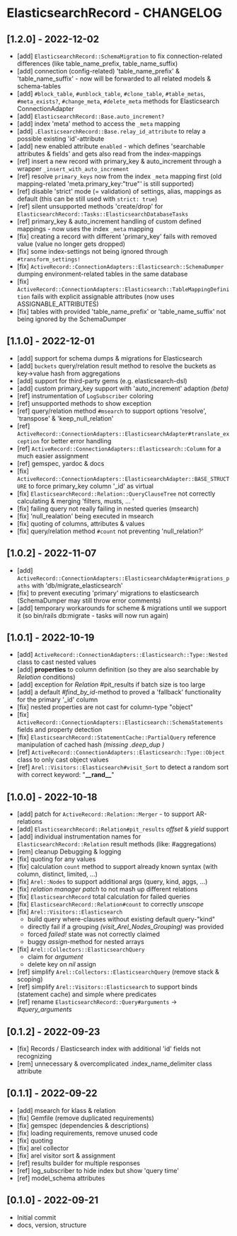 # ElasticsearchRecord - CHANGELOG

## [1.2.0] - 2022-12-02
* [add] `ElasticsearchRecord::SchemaMigration` to fix connection-related differences (like table_name_prefix, table_name_suffix)
* [add] connection (config-related) 'table_name_prefix' & 'table_name_suffix' - now will be forwarded to all related models & schema-tables
* [add] `#block_table`, `#unblock_table`, `#clone_table`, `#table_metas`, `#meta_exists?`, `#change_meta`, `#delete_meta` methods for Elasticsearch ConnectionAdapter
* [add] `ElasticsearchRecord::Base.auto_increment?`
* [add] index 'meta' method to access the `_meta` mapping
* [add] `.ElasticsearchRecord::Base.relay_id_attribute` to relay a possible existing 'id'-attribute
* [add] new enabled attribute `enabled` - which defines 'searchable attributes & fields' and gets also read from the index-mappings
* [ref] insert a new record with primary_key & auto_increment through a wrapper `_insert_with_auto_increment`
* [ref] resolve `primary_keys` now from the index `_meta` mapping first (old mapping-related 'meta.primary_key:"true"' is still supported)
* [ref] disable 'strict' mode (= validation) of settings, alias, mappings as default (this can be still used with `strict: true`)
* [ref] silent unsupported methods 'create/drop' for `ElasticsearchRecord::Tasks::ElasticsearchDatabaseTasks`
* [ref] primary_key & auto_increment handling of custom defined mappings - now uses the index `_meta` mapping
* [fix] creating a record with different 'primary_key' fails with removed value (value no longer gets dropped)
* [fix] some index-settings not being ignored through `#transform_settings!`
* [fix] `ActiveRecord::ConnectionAdapters::Elasticsearch::SchemaDumper` dumping environment-related tables in the same database
* [fix] `ActiveRecord::ConnectionAdapters::Elasticsearch::TableMappingDefinition` fails with explicit assignable attributes (now uses ASSIGNABLE_ATTRIBUTES)
* [fix] tables with provided 'table_name_prefix' or 'table_name_suffix' not being ignored by the SchemaDumper

## [1.1.0] - 2022-12-01
* [add] support for schema dumps & migrations for Elasticsearch
* [add] `buckets` query/relation result method to resolve the buckets as key->value hash from aggregations
* [add] support for third-party gems (e.g. elasticsearch-dsl)
* [add] custom primary_key support with 'auto_increment' adaption _(beta)_
* [ref] instrumentation of `LogSubscriber` coloring
* [ref] unsupported methods to show exception
* [ref] query/relation method `#msearch` to support options 'resolve', 'transpose' & 'keep_null_relation'
* [ref] `ActiveRecord::ConnectionAdapters::ElasticsearchAdapter#translate_exception` for better error handling
* [ref] `ActiveRecord::ConnectionAdapters::Elasticsearch::Column` for a much easier assignment
* [ref] gemspec, yardoc & docs
* [fix] `ActiveRecord::ConnectionAdapters::ElasticsearchAdapter::BASE_STRUCTURE` to force primary_key column '_id' as virtual
* [fix] `ElasticsearchRecord::Relation::QueryClauseTree` not correctly calculating & merging 'filters, musts, ... '
* [fix] failing query not really failing in nested queries (msearch) 
* [fix] 'null_realation' being executed in msearch
* [fix] quoting of columns, attributes & values
* [fix] query/relation method `#count` not preventing 'null_relation?'

## [1.0.2] - 2022-11-07
* [add] `ActiveRecord::ConnectionAdapters::ElasticsearchAdapter#migrations_paths` with 'db/migrate_elasticsearch'
* [fix] to prevent executing 'primary' migrations to elasticsearch (SchemaDumper may still throw error comments)
* [add] temporary workarounds for scheme & migrations until we support it (so bin/rails db:migrate - tasks will now run again)

## [1.0.1] - 2022-10-19
* [add] `ActiveRecord::ConnectionAdapters::Elasticsearch::Type::Nested` class to cast nested values
* [add] **properties** to column definition (so they are also searchable by _Relation_ conditions)
* [add] exception for _Relation_ #pit_results if batch size is too large
* [add] a default _#find_by_id_-method to proved a 'fallback' functionality for the primary '_id' column
* [fix] nested properties are not cast for column-type "object"
* [fix] `ActiveRecord::ConnectionAdapters::Elasticsearch::SchemaStatements` fields and property detection
* [fix] `ElasticsearchRecord::StatementCache::PartialQuery` reference manipulation of cached hash _(missing .deep_dup )_
* [ref] `ActiveRecord::ConnectionAdapters::Elasticsearch::Type::Object` class to only cast object values
* [ref] `Arel::Visitors::Elasticsearch#visit_Sort` to detect a random sort with correct keyword: "**\_\_rand\_\_**"

## [1.0.0] - 2022-10-18
* [add] patch for `ActiveRecord::Relation::Merger` - to support AR-relations
* [add] `ElasticsearchRecord::Relation#pit_results` _offset_ & _yield_ support
* [add] individual instrumentation names for `ElasticsearchRecord::Relation` result methods (like: #aggregations)
* [rem] cleanup Debugging & logging
* [fix] quoting for any values
* [fix] calculation `count` method to support already known syntax (with column, distinct, limited, ...)
* [fix] `Arel::Nodes` to support additional args (query, kind, aggs, ...)
* [fix] _relation manager patch_ to not mash up different relations
* [fix] `ElasticsearchRecord` total calculation for failed queries
* [fix] `ElasticsearchRecord::Relation#count` to correctly _unscope_
* [fix] `Arel::Visitors::Elasticsearch`
  * build query where-clauses without existing default query-"kind" 
  * directly fail if a grouping _(visit_Arel_Nodes_Grouping)_ was provided
  * forced _failed!_ state was not correctly claimed
  * buggy _assign_-method for nested arrays
* [fix] `Arel::Collectors::ElasticsearchQuery`
  * claim for _argument_
  * delete key on _nil_ assign
* [ref] simplify `Arel::Collectors::ElasticsearchQuery` (remove stack & scoping)
* [ref] simplify `Arel::Visitors::Elasticsearch` to support binds (statement cache) and simple where predicates
* [ref] rename `ElasticsearchRecord::Query#arguments` -> _#query_arguments_

## [0.1.2] - 2022-09-23
* [fix] Records / Elasticsearch index with additional 'id' fields not recognizing
* [rem] unnecessary & overcomplicated .index_name_delimiter class attribute

## [0.1.1] - 2022-09-22
* [add] msearch for klass & relation
* [fix] Gemfile (remove duplicated requirements)
* [fix] gemspec (dependencies & descriptions)
* [fix] loading requirements, remove unused code
* [fix] quoting
* [fix] arel collector
* [fix] arel visitor sort & assignment
* [ref] results builder for multiple responses
* [ref] log_subscriber to hide index but show 'query time'
* [ref] model_schema attributes

## [0.1.0] - 2022-09-21
* Initial commit
* docs, version, structure
